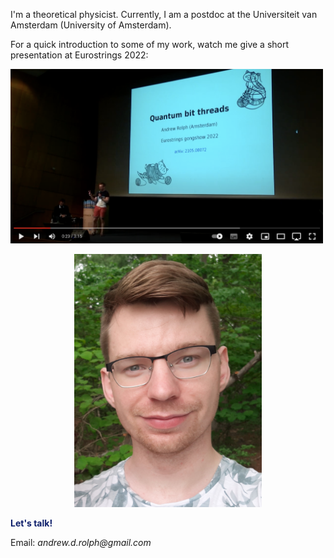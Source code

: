 <!--
<div class="topnav" align=center>
  <a href="https://andrewrolph.github.io">
    <button style="height:60px;width:100px;color:#0e1f6b; font-weight:bold; border-color:#0e1f6b; background-color:White">Home</button></a>
  <a href="https://andrewrolph.github.io/projects.html">
    <button style="height:60px;width:100px;color:#0f5f6b; font-weight:bold; border-color:#0f5f6b; background-color:White">Research</button></a>
</div>
-->

I'm a theoretical physicist. Currently, I am a postdoc at the Universiteit van Amsterdam (University of Amsterdam). <br/>

For a quick introduction to some of my work, watch me give a short presentation at Eurostrings 2022:

[<img alt="Gong Show" width="500px" src="pics/gongshow.png" />](https://www.youtube.com/watch?v=eoCT7cAOGgo&feature=youtu.be)

<div align='center'>
   <img src="20200609_182752_cropped.jpg" alt="Andrew" width=300px height=auto><br/>
</div>

<span style="color:#0e1f6b">**Let's talk!**</span>
<br>

  
Email: _andrew.d.rolph@gmail.com_

